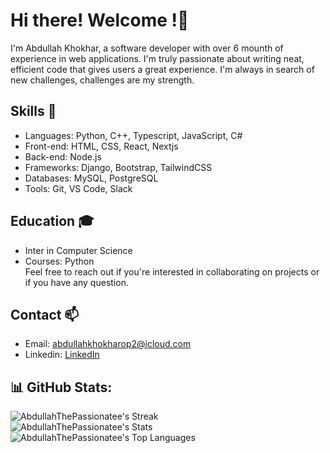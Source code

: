 # Hi there! Welcome !👋
I'm Abdullah Khokhar, a software developer with over 6 mounth of experience in web applications. I'm truly passionate about writing neat, efficient code that gives users a great experience. I'm always in search of new challenges, challenges are my strength.
## Skills 🚀
* Languages: Python, C++, Typescript, JavaScript, C#
* Front-end: HTML, CSS, React, Nextjs
* Back-end: Node.js
* Frameworks: Django, Bootstrap, TailwindCSS
* Databases: MySQL, PostgreSQL
* Tools: Git, VS Code, Slack

## Education 🎓
* Inter in Computer Science
* Courses: Python 
<br>Feel free to reach out if you're interested in collaborating on projects or if you have any question.

## Contact 📫
* Email: abdullahkhokharop2@icloud.com
* Linkedin: [LinkedIn]()

## 📊 GitHub Stats:
![AbdullahThePassionatee's Streak](https://github-readme-streak-stats.herokuapp.com/?user=AbdullahThePassionatee&theme=graywhite&hide_border=true)</br>
![AbdullahThePassionatee's Stats](https://github-readme-stats.vercel.app/api?username=AbdullahThePassionatee&theme=graywhite&show_icons=true&hide_border=true&count_private=true)</br>
![AbdullahThePassionatee's Top Languages](https://github-readme-stats.vercel.app/api/top-langs/?username=AbdullahThePassionatee&theme=graywhite&show_icons=true&hide_border=true&layout=compact)
<!--
**AbdullahThePassionatee/AbdullahThePassionatee** is a ✨ _special_ ✨ repository because its `README.md` (this file) appears on your GitHub profile.

Here are some ideas to get you started:

- 🔭 I’m currently working on ...
- 🌱 I’m currently learning ...
- 👯 I’m looking to collaborate on ...
- 🤔 I’m looking for help with ...
- 💬 Ask me about ...
- 📫 How to reach me: ...
- 😄 Pronouns: ...
- ⚡ Fun fact: ...
-->
